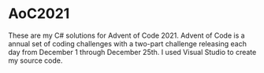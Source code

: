 # AoC2021
These are my C# solutions for Advent of Code 2021. Advent of Code is a annual set of coding challenges with a two-part challenge releasing each day from December 1 through December 25th. I used Visual Studio to create my source code.
